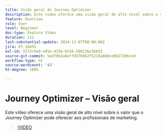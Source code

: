 ```yaml
---
title: Visão geral do Journey Optimizer
description: Este vídeo oferece uma visão geral de alto nível sobre o valor que o Journey Optimizer (AJO) pode oferecer aos profissionais de marketing.
feature: Overview
role: User
level: Beginner
doc-type: Feature Video
duration: 111
last-substantial-update: 2024-11-07T00:00:00Z
jira: KT-16455
exl-id: 5172c9a0-a95e-415b-b526-59012be3bb52
source-git-commit: 5ed78b3a8effd376662f5218a660ce8627206ced
workflow-type: ht
source-wordcount: '43'
ht-degree: 100%

---
```


# Journey Optimizer – Visão geral

Este vídeo oferece uma visão geral de alto nível sobre o valor que o Journey Optimizer pode oferecer aos profissionais de marketing.

>[!VIDEO](https://video.tv.adobe.com/v/3432964/?learn=on)
